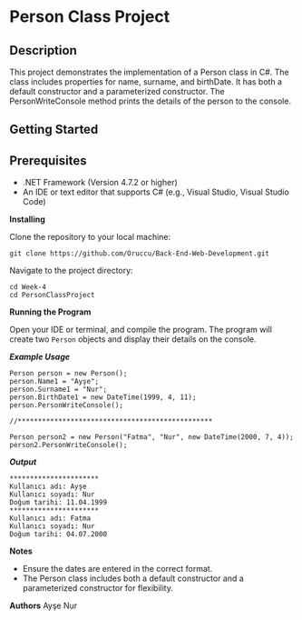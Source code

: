 # Person Class Project
## Description
This project demonstrates the implementation of a Person class in C#. The class includes properties for name, surname, and birthDate. It has both a default constructor and a parameterized constructor. The PersonWriteConsole method prints the details of the person to the console.

## Getting Started
## Prerequisites
* .NET Framework (Version 4.7.2 or higher)
* An IDE or text editor that supports C# (e.g., Visual Studio, Visual Studio Code)

**Installing**

Clone the repository to your local machine:
```Sh
git clone https://github.com/Oruccu/Back-End-Web-Development.git
```

Navigate to the project directory:

```Sh
cd Week-4
cd PersonClassProject
```

**Running the Program**

Open your IDE or terminal, and compile the program. The program will create two ```Person``` objects and display their details on the console.

***Example Usage***
```Csharp
Person person = new Person();
person.Name1 = "Ayşe";
person.Surname1 = "Nur";
person.BirthDate1 = new DateTime(1999, 4, 11);
person.PersonWriteConsole();

//************************************************

Person person2 = new Person("Fatma", "Nur", new DateTime(2000, 7, 4));
person2.PersonWriteConsole();
```

***Output***

```Sh
**********************
Kullanıcı adı: Ayşe
Kullanıcı soyadı: Nur
Doğum tarihi: 11.04.1999
**********************
Kullanıcı adı: Fatma
Kullanıcı soyadı: Nur
Doğum tarihi: 04.07.2000
```

**Notes**
* Ensure the dates are entered in the correct format.
* The Person class includes both a default constructor and a parameterized constructor for flexibility.

**Authors**
Ayşe Nur 